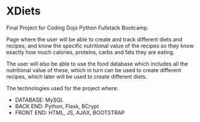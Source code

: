 # XDiets

Final Project for Coding Dojo Python Fullstack Bootcamp.

Page where the user will be able to create and track different diets and recipes, and know the specific nutritional value of the recipes so they know exactly how much calories, proteins, carbs and fats they are eating.

The user will also be able to use the food database which includes all the nutritional value of these, which in turn can be used to create different recipes, which later will be used to create different diets.

The technologies used for the project where:
* DATABASE: MySQL
* BACK END: Python, Flask, BCrypt
* FRONT END: HTML, JS, AJAX, BOOTSTRAP
